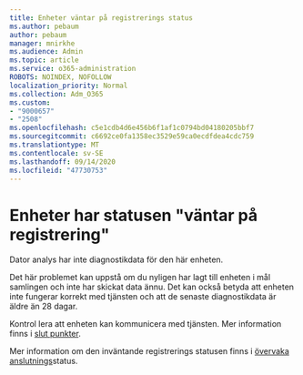 ```yaml
---
title: Enheter väntar på registrerings status
ms.author: pebaum
author: pebaum
manager: mnirkhe
ms.audience: Admin
ms.topic: article
ms.service: o365-administration
ROBOTS: NOINDEX, NOFOLLOW
localization_priority: Normal
ms.collection: Adm_O365
ms.custom:
- "9000657"
- "2508"
ms.openlocfilehash: c5e1cdb4d6e456b6f1af1c0794bd04180205bbf7
ms.sourcegitcommit: c6692ce0fa1358ec3529e59ca0ecdfdea4cdc759
ms.translationtype: MT
ms.contentlocale: sv-SE
ms.lasthandoff: 09/14/2020
ms.locfileid: "47730753"
---
```

# <a name="devices-are-in-awaiting-enrollment-state"></a>Enheter har statusen "väntar på registrering"

Dator analys har inte diagnostikdata för den här enheten. 

Det här problemet kan uppstå om du nyligen har lagt till enheten i mål samlingen och inte har skickat data ännu. Det kan också betyda att enheten inte fungerar korrekt med tjänsten och att de senaste diagnostikdata är äldre än 28 dagar.

Kontrol lera att enheten kan kommunicera med tjänsten. Mer information finns i [slut punkter](https://docs.microsoft.com/configmgr/desktop-analytics/enable-data-sharing#endpoints).

Mer information om den inväntande registrerings statusen finns i [övervaka anslutnings](https://docs.microsoft.com/configmgr/desktop-analytics/monitor-connection-health#awaiting-enrollment)status.